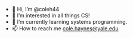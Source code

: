 - 👋 Hi, I’m @coleh44
- 👀 I’m interested in all things CS!
- 🌱 I’m currently learning systems programming.
- 📫 How to reach me cole.haynes@yale.edu

<!---
coleh44/coleh44 is a ✨ special ✨ repository because its `README.md` (this file) appears on your GitHub profile.
You can click the Preview link to take a look at your changes.
--->
